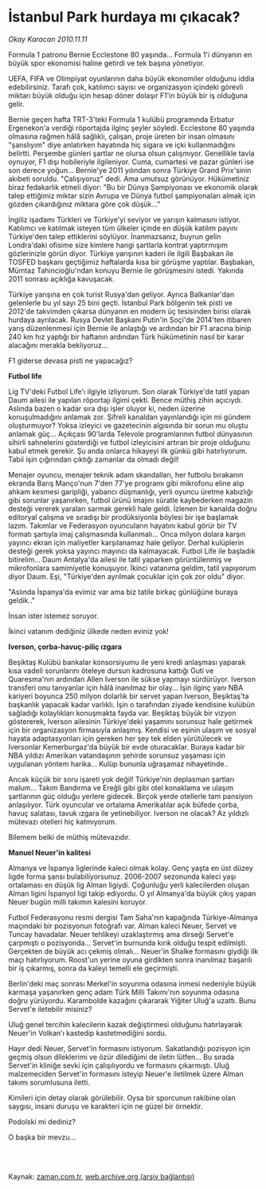 # İstanbul Park hurdaya mı çıkacak?

*Okay Karacan 2010.11.11*

<td class="columnist-detail">
<p>Formula 1 patronu Bernie Ecclestone 80 yaşında... Formula 1'i dünyanın en büyük spor ekonomisi haline getirdi ve tek başına yönetiyor.</p>
<p>
<div id="haberMetinDiv">
<p>UEFA, FIFA ve Olimpiyat oyunlarının daha büyük ekonomiler olduğunu iddia edebilirsiniz. Tarafı çok, katılımcı sayısı ve organizasyon içindeki görevli miktarı büyük olduğu için hesap döner dolaşır F1'in büyük bir iş olduğuna gelir.
<p>Bernie geçen hafta TRT-3'teki Formula 1 kulübü programında Erbatur Ergenekon'a verdiği röportajda ilginç şeyler söyledi. Ecclestone 80 yaşında olmasına rağmen hâlâ sağlıklı, çalışan, proje üreten bir insan olmasını "şanslıyım" diye anlatırken hayatında hiç sigara ve içki kullanmadığını belirtti. Perşembe günleri şartlar ne olursa olsun çalışmıyor. Genellikle tavla oynuyor, F1 dışı hobileriyle ilgileniyor. Cuma, cumartesi ve pazar günleri ise son derece yoğun... Bernie'ye 2011 yılından sonra Türkiye Grand Prix'sinin akıbeti soruldu. "Çalışıyoruz" dedi. Ama umutsuz görünüyor. Hükümetiniz biraz fedakarlık etmeli diyor: "Bu bir Dünya Şampiyonası ve ekonomik olarak talep ettiğimiz miktar sizin Avrupa ve Dünya futbol şampiyonaları almak için gözden çıkardığınız miktara göre çok düşük..."
<p>İngiliz işadamı Türkleri ve Türkiye'yi seviyor ve yarışın kalmasını istiyor. Katılımcı ve katılmak isteyen tüm ülkeler içinde en düşük katılım payını Türkiye'den talep ettiklerini söylüyor. İnanmazsanız, buyrun gelin Londra'daki ofisime size kimlere hangi şartlarla kontrat yaptırmışım gözlerinizle görün diyor. Türkiye yarışının kaderi ile ilgili Başbakan ile TOSFED başkanı geçtiğimiz haftalarda kısa bir görüşme yaptılar. Başbakan, Mümtaz Tahincioğlu'ndan konuyu Bernie ile görüşmesini istedi. Yakında 2011 sonrası açıklığa kavuşacak.
<p>Türkiye yarışına en çok turist Rusya'dan geliyor. Ayrıca Balkanlar'dan gelenlerle bu yıl sayı 25 bini geçti. İstanbul Park bölgenin tek pisti ve 2012'de takvimden çıkarsa dünyanın en modern üç tesisinden birisi olarak hurdaya ayrılacak. Rusya Devlet Başkanı Putin'in Soçi'de 2014'ten itibaren yarış düzenlenmesi için Bernie ile anlaştığı ve ardından bir F1 aracına binip 240 km hız yaptığı bir haftanın ardından Türk hükümetinin nasıl bir karar alacağını merakla bekliyoruz...
<p>F1 giderse devasa pisti ne yapacağız?
<p><b>Futbol life</b>
<p>Lig TV'deki Futbol Life'ı ilgiyle izliyorum. Son olarak Türkiye'de tatil yapan Daum ailesi ile yapılan röportajı ilgimi çekti. Bence müthiş zihin açıcıydı. Aslında bazen o kadar sıra dışı işler oluyor ki, neden üzerine konuşulmadığını anlamak zor. Şifreli kanaldan yayınlandığı için mi gündem oluşturmuyor? Yoksa izleyici ve gazetecinin algısında bir sorun mu oluştu anlamak güç... Açıkçası 90'larda Televole programlarının futbol dünyasının sihirli sahnelerini gösterdiği ve futbol izleyicisini artıran bir proje olduğunu kabul etmek gerekir. Şu anda onlarca hikayeyi ilk günkü gibi hatırlıyorum. Tabii işin çığırından çıktığı zamanlar da olmadı değil!
<p>Menajer oyuncu, menajer teknik adam skandalları, her futbolu bırakanın ekranda Barış Manço'nun 7'den 77'ye programı gibi mikrofonu eline alıp ahkam kesmesi garipliği, yabancı düşmanlığı, yerli oyuncu üretme kabızlığı gibi sorunlar yaşanırken, futbol ürünü imajını süratle kaybederken magazin desteği vererek yaraları sarmak gerekli hale geldi. İzlenen bir kanalda doğru editoryal çalışma ve sıradışı bir prodüksiyonla böylesi bir işe başlamak lazım. Takımlar ve Federasyon oyuncuların hayatını kabul görür bir TV formatı şartıyla imaj çalışmasında kullanmalı... Onca milyon dolara karşın yayıncı ekran için maliyetler karşılanamaz hale geliyor. Derhal kulüplerin desteği gerek yoksa yayıncı mayıncı da kalmayacak. Futbol Life ile başladık bitirelim... Daum Antalya'da ailesi ile tatil yaparken görüntülenmiş ve mikrofonlara samimiyetle konuşuyor. İkinci vatanıma geldim, tatil yapıyorum diyor Daum. Eşi, "Türkiye'den ayrılmak çocuklar için çok zor oldu" diyor.
<p>"Aslında İspanya'da evimiz var ama biz tatile birkaç günlüğüne buraya geldik.."
<p>İnsan ister istemez soruyor.
<p>İkinci vatanım dediğiniz ülkede neden eviniz yok!
<p><b>Iverson, çorba-havuç-piliç ızgara</b>
<p>Beşiktaş Kulübü bankalar konsorsiyumu ile yeni kredi anlaşması yaparak kısa vadeli sorunlarını öteleye dursun kadrosuna kattığı Guti ve Quaresma'nın ardından Allen Iverson ile sükse yapmayı sürdürüyor. Iverson transferi onu tanıyanlar için hâlâ inanılmaz bir olay... İşin ilginç yanı NBA kariyeri boyunca 250 milyon dolarlık bir servet yapan Iverson, Beşiktaş'ta başkanlık yapacak kadar varlıklı. İşin o tarafından ziyade kendisine kulübün sağladığı kolaylıkları konuşmakta fayda var. Beşiktaş büyük bir vizyon göstererek, Iverson ailesinin Türkiye'deki yaşamını sorunsuz hale getirmek için bir organizasyon firmasıyla anlaşmış. Kendisi ve eşinin ulaşım ve sosyal hayata adaptasyonları için gereken her şey tek elden yürütülecek ve Iversonlar Kemerburgaz'da büyük bir evde oturacaklar. Buraya kadar bir NBA yıldızı Amerikan vatandaşının şehirde sorunsuz yaşaması için uygulanan yöntem harika... Kulüp bununla uğraşamaz nihayetinde..
<p>Ancak küçük bir soru işareti yok değil! Türkiye'nin deplasman şartları malum... Takım Bandırma ve Ereğli gibi gibi otel konaklama ve ulaşım şartlarının güç olduğu yerlere gidecek. Birçok yerde otellerle tam pansiyon anlaşılıyor. Türk oyuncular ve ortalama Amerikalılar açık büfede çorba, havuç salatası, tavuk ızgara ile yetinebiliyor. Iverson ne olacak? Az yıldızlı mütevazı otelleri hiç katmıyorum.
<p>Bilemem belki de müthiş mütevazıdır.
<p><b>Manuel Neuer'in kalitesi</b>
<p>Almanya ve İspanya liglerinde kaleci olmak kolay. Genç yaşta en üst düzey ligde forma şansı bulabiliyorsunuz. 2006-2007 sezonunda kaleci yaşı ortalaması en düşük lig Alman ligiydi. Çoğunluğu yerli kalecilerden oluşan Alman ligini İspanyol ligi takip ediyordu. O yıl Almanya'da büyük çıkış yapan Neuer bugün milli takımın kalesini koruyor.
<p>Futbol Federasyonu resmi dergisi Tam Saha'nın kapağında Türkiye-Almanya maçındaki bir pozisyonun fotoğrafı var. Alman kaleci Neuer, Servet ve Tuncay havadalar. Neuer tehlikeyi uzaklaştırmış ama dirseği Servet'e çarpmıştı o pozisyonda... Servet'in burnunda kırık olduğu tespit edilmişti. Gerçekten de büyük acı çekmiş olmalı... Neuer'in Shalke formasını giydiği ilk maçı hatırlıyorum. Roost'un yerine oyuna girdikten sonra inanılmaz başarılı bir iş çıkarmış, sonra da kaleyi temelli ele geçirmişti.
<p>Berlin'deki maç sonrası Merkel'in soyunma odasına inmesi nedeniyle büyük karmaşa yaşanırken genç adam Türk Milli Takımı'nın soyunma odasına doğru yürüyordu. Karambolde kazağını çıkararak Yiğiter Uluğ'a uzattı. Bunu Servet'e iletebilir misiniz?
<p>Uluğ genel tercihin kalecilerin kazak değiştirmesi olduğunu hatırlayarak Neuer'in Volkan'ı kastedip kastetmediğini sordu.
<p>Hayır dedi Neuer, Servet'in formasını istiyorum. Sakatlandığı pozisyon için geçmiş olsun dileklerimi ve özür dilediğimi de iletin lütfen... Bu sırada Servet'in kliniğe sevki için çalışılıyordu ve formasını çıkarmıştı. Uluğ malzemeciden Servet'in formasını isteyip Neuer'e iletilmek üzere Alman takımı sorumlusuna iletti.
<p>Kimileri için detay olarak görülebilir. Oysa bir sporcunun rakibine olan saygısı, insani duruşu ve karakteri için ne güzel bir örnektir.
<p>Podolski mi dediniz?
<p>O başka bir mevzu...</p></p></p></p></p></p></p></p></p></p></p></p></p></p></p></p></p></p></p></p></p></p></p></p></div>
</p>


<p><br>
		 </br></p></td>

Kaynak: [zaman.com.tr](http://zaman.com.tr/yazar.do?yazino=1051444), [web.archive.org (arşiv bağlantısı)](http://web.archive.org/web/20111117191221/http://www.zaman.com.tr/yazar.do?yazino=1051444)
